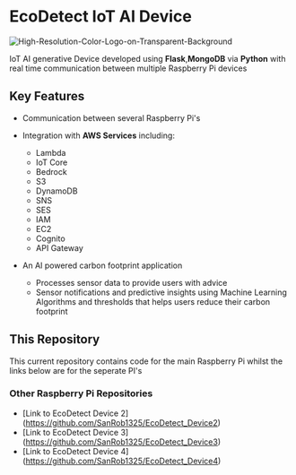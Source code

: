 # EcoDetect IoT AI Device
![High-Resolution-Color-Logo-on-Transparent-Background](https://github.com/user-attachments/assets/38f79b65-b14a-461e-b2e5-3747feab737d)

IoT AI generative Device developed using **Flask**,**MongoDB** via **Python** with real time communication between multiple Raspberry Pi devices

## Key Features
- Communication between several Raspberry Pi's
- Integration with **AWS Services** including:
  - Lambda
  - IoT Core
  - Bedrock
  - S3
  - DynamoDB
  - SNS
  - SES
  - IAM
  - EC2
  - Cognito
  - API Gateway

- An AI powered carbon footprint application
    - Processes sensor data to provide users with advice
    - Sensor notifications and predictive insights using Machine Learning Algorithms and thresholds that helps users  reduce their carbon footprint

## This Repository 

This current repository contains code for the main Raspberry Pi whilst the links below are for the seperate PI's

### Other Raspberry Pi Repositories
- [Link to EcoDetect Device 2] (https://github.com/SanRob1325/EcoDetect_Device2)
- [Link to EcoDetect Device 3] (https://github.com/SanRob1325/EcoDetect_Device3)
- [Link to EcoDetect Device 4] (https://github.com/SanRob1325/EcoDetect_Device4)
